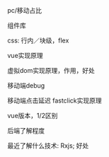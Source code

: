 pc/移动占比

组件库

css: 行内／块级，flex

vue实现原理

虚拟dom实现原理，作用，好处

移动端debug

移动端点击延迟 fastclick实现原理

vue版本，1/2区别

后端了解程度

最近了解什么技术: Rxjs; 好处
